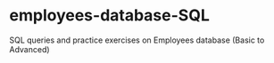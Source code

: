 # employees-database-SQL
SQL queries and practice exercises on Employees database (Basic to Advanced) 
